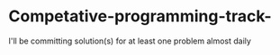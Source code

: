 # Competative-programming-track-
I'll be committing solution(s) for at least one problem almost daily  
